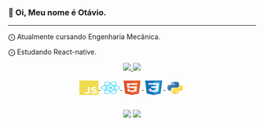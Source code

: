 ### 🔰 Oi, Meu nome é Otávio.
-----

⨀ Atualmente cursando Engenharia Mecãnica.

⨀ Estudando React-native.

<div align="center">
  <a href="https://github.com/otgust">
  <img height="180em" src="https://github-readme-stats.vercel.app/api?username=otgust&show_icons=true&theme=dark&include_all_commits=true&count_private=true"/>
  <img height="180em" src="https://github-readme-stats.vercel.app/api/top-langs/?username=otgust&layout=compact&langs_count=7&theme=dark"/>
</div>

<div style="display: inline_block" align="center"><br align="center">
  <img align="center" alt="gusto-Js" height="30" width="40" src="https://raw.githubusercontent.com/devicons/devicon/master/icons/javascript/javascript-plain.svg">
  <img align="center" alt="gusto-React" height="30" width="40" src="https://raw.githubusercontent.com/devicons/devicon/master/icons/react/react-original.svg">
  <img align="center" alt="gusto-HTML" height="30" width="40" src="https://raw.githubusercontent.com/devicons/devicon/master/icons/html5/html5-original.svg">
  <img align="center" alt="gusto-CSS" height="30" width="40" src="https://raw.githubusercontent.com/devicons/devicon/master/icons/css3/css3-original.svg">
  <img align="center" alt="gusto-Python" height="30" width="40" src="https://raw.githubusercontent.com/devicons/devicon/master/icons/python/python-original.svg">
</div>
  
  ##
  
  <div style="display: inline_block" align="center">
  <a href="https://instagram.com/otavioaugst_" target="_blank"><img src="https://img.shields.io/badge/-Instagram-%23E4405F?style=for-the-badge&logo=instagram&logoColor=white" target="_blank"></a>
  <a href="https://twitter.com/otgust" target="_blank"><img src="https://img.shields.io/badge/Twitter-1DA1F2?style=for-the-badge&logo=twitter&logoColor=white" target="_blank"></a>

  </div>
